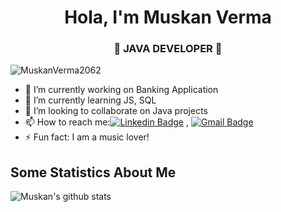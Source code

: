 
<h1 align="center"> Hola, I'm Muskan Verma</h1>
<h3 align="center">🚀 JAVA DEVELOPER 🚀</h3>

<p align="left"> <img src="https://komarev.com/ghpvc/?username=MuskanVerma2062" alt="MuskanVerma2062" /> </p>

- 🔭 I’m currently working on Banking Application
- 🌱 I’m currently learning JS, SQL
- 👯 I’m looking to collaborate on Java projects
- 📫 How to reach me:[![Linkedin Badge](https://img.shields.io/badge/-LinkedIn-blue?style=flat-square&logo=Linkedin&logoColor=white&link=)](https://www.linkedin.com/in/muskan-verma-58b9691a0) 
, [![Gmail Badge](https://img.shields.io/badge/-Gmail-c14438?style=flat-square&logo=Gmail&logoColor=white&link=mailto:muskanverma2062@gmail.com)](mailto:muskanverma2062@gmail.com)
- ⚡ Fun fact: I am a music lover!

## Some Statistics About Me
![Muskan's github stats](https://github-readme-stats.vercel.app/api?username=MuskanVerma2062&include_all_commits=true&count_private=true&show_owner=true&show_icons=true&theme=merko)<br>
